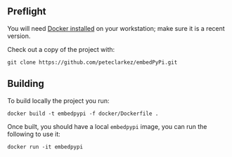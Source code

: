 

## Preflight

You will need [Docker installed](https://www.docker.com/community-edition) on your workstation; make sure it is a recent version.

Check out a copy of the project with:

    git clone https://github.com/peteclarkez/embedPyPi.git

## Building

To build locally the project you run:

    docker build -t embedpypi -f docker/Dockerfile .

Once built, you should have a local `embedpypi` image, you can run the following to use it:

    docker run -it embedpypi